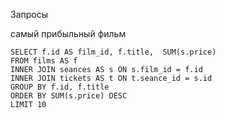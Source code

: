 Запросы

самый прибыльный фильм

```
SELECT f.id AS film_id, f.title,  SUM(s.price)
FROM films AS f
INNER JOIN seances AS s ON s.film_id = f.id
INNER JOIN tickets AS t ON t.seance_id = s.id
GROUP BY f.id, f.title
ORDER BY SUM(s.price) DESC
LIMIT 10
```

